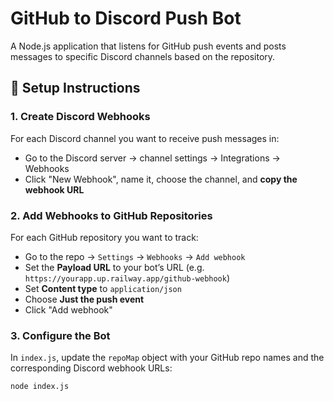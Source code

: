 # GitHub to Discord Push Bot

A Node.js application that listens for GitHub push events and posts messages to specific Discord channels based on the repository.

## 🔧 Setup Instructions

### 1. Create Discord Webhooks

For each Discord channel you want to receive push messages in:

- Go to the Discord server → channel settings → Integrations → Webhooks
- Click "New Webhook", name it, choose the channel, and **copy the webhook URL**

### 2. Add Webhooks to GitHub Repositories

For each GitHub repository you want to track:

- Go to the repo → `Settings` → `Webhooks` → `Add webhook`
- Set the **Payload URL** to your bot’s URL (e.g. `https://yourapp.up.railway.app/github-webhook`)
- Set **Content type** to `application/json`
- Choose **Just the push event**
- Click "Add webhook"

### 3. Configure the Bot

In `index.js`, update the `repoMap` object with your GitHub repo names and the corresponding Discord webhook URLs:

```bash
node index.js
```
